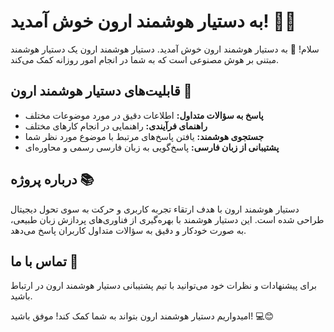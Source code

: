 # به دستیار هوشمند ارون خوش آمدید! 🚀🤖

سلام! 👋 به دستیار هوشمند ارون خوش آمدید. دستیار هوشمند ارون یک دستیار هوشمند مبتنی بر هوش مصنوعی است که به شما در انجام امور روزانه کمک می‌کند.

## قابلیت‌های دستیار هوشمند ارون 🔗

- **پاسخ به سؤالات متداول:** اطلاعات دقیق در مورد موضوعات مختلف
- **راهنمای فرآیندی:** راهنمایی در انجام کارهای مختلف
- **جستجوی هوشمند:** یافتن پاسخ‌های مرتبط با موضوع مورد نظر شما
- **پشتیبانی از زبان فارسی:** پاسخ‌گویی به زبان فارسی رسمی و محاوره‌ای

## درباره پروژه 📚

دستیار هوشمند ارون با هدف ارتقاء تجربه کاربری و حرکت به سوی تحول دیجیتال طراحی شده است. این دستیار هوشمند با بهره‌گیری از فناوری‌های پردازش زبان طبیعی، به صورت خودکار و دقیق به سؤالات متداول کاربران پاسخ می‌دهد.

## تماس با ما 💬

برای پیشنهادات و نظرات خود می‌توانید با تیم پشتیبانی دستیار هوشمند ارون در ارتباط باشید.

امیدواریم دستیار هوشمند ارون بتواند به شما کمک کند! موفق باشید! 💻😊
